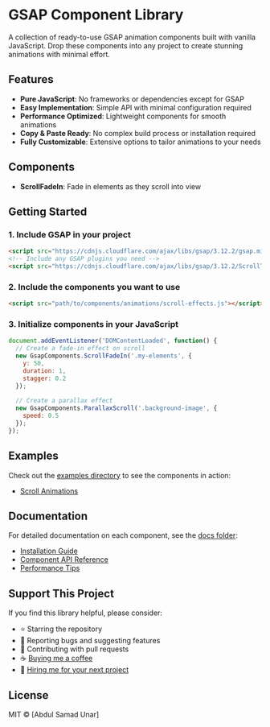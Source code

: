 # GSAP Component Library

A collection of ready-to-use GSAP animation components built with vanilla JavaScript. Drop these components into any project to create stunning animations with minimal effort.

<!-- ![Animation Demo](https://via.placeholder.com/800x400) -->

## Features

- **Pure JavaScript**: No frameworks or dependencies except for GSAP
- **Easy Implementation**: Simple API with minimal configuration required
- **Performance Optimized**: Lightweight components for smooth animations
- **Copy & Paste Ready**: No complex build process or installation required
- **Fully Customizable**: Extensive options to tailor animations to your needs

## Components

- **ScrollFadeIn**: Fade in elements as they scroll into view

## Getting Started

### 1. Include GSAP in your project

```html
<script src="https://cdnjs.cloudflare.com/ajax/libs/gsap/3.12.2/gsap.min.js"></script>
<!-- Include any GSAP plugins you need -->
<script src="https://cdnjs.cloudflare.com/ajax/libs/gsap/3.12.2/ScrollTrigger.min.js"></script>
```

### 2. Include the components you want to use

```html
<script src="path/to/components/animations/scroll-effects.js"></script>
```

### 3. Initialize components in your JavaScript

```javascript
document.addEventListener('DOMContentLoaded', function() {
  // Create a fade-in effect on scroll
  new GsapComponents.ScrollFadeIn('.my-elements', {
    y: 50,
    duration: 1,
    stagger: 0.2
  });
  
  // Create a parallax effect
  new GsapComponents.ParallaxScroll('.background-image', {
    speed: 0.5
  });
});
```

## Examples

Check out the [examples directory](./examples) to see the components in action:

- [Scroll Animations](./examples/scroll-demo.html)


## Documentation

For detailed documentation on each component, see the [docs folder](./docs):

- [Installation Guide](./docs/installation.md)
- [Component API Reference](./docs/api-reference.md)
- [Performance Tips](./docs/performance.md)

## Support This Project

If you find this library helpful, please consider:

- ⭐ Starring the repository
- 🐞 Reporting bugs and suggesting features
- 🍴 Contributing with pull requests
- ☕ [Buying me a coffee](https://www.teepublic.com/user/unardesignss)
- 💼 [Hiring me for your next project](https://behance.net/unar)

## License

MIT © [Abdul Samad Unar]